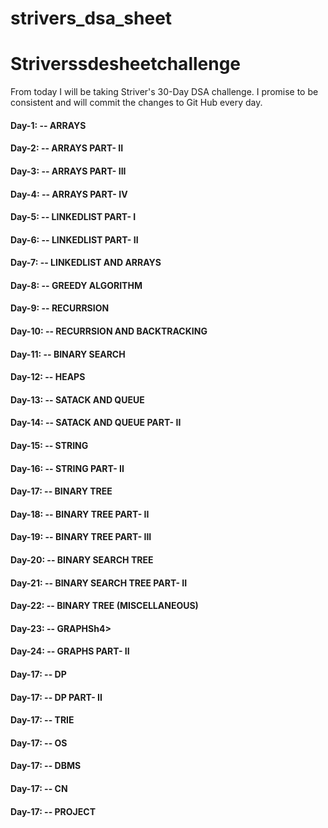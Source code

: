# strivers_dsa_sheet
# Striverssdesheetchallenge
From today I will be taking Striver's 30-Day DSA challenge. I promise to be consistent and will commit the changes to Git Hub every day.

<h4>Day-1: -- ARRAYS</h4>
<h4>Day-2: -- ARRAYS PART- II</h4>
<h4>Day-3: -- ARRAYS PART- III</h4>
<h4>Day-4: -- ARRAYS PART- IV</h4>
<h4>Day-5: -- LINKEDLIST PART- I</h4>
<h4>Day-6: -- LINKEDLIST PART- II</h4>
<h4>Day-7: -- LINKEDLIST AND ARRAYS</h4>
<h4>Day-8: -- GREEDY ALGORITHM</h4>
<h4>Day-9: -- RECURRSION</h4>
<h4>Day-10: -- RECURRSION AND BACKTRACKING</h4>
<h4>Day-11: -- BINARY SEARCH</h4>
<h4>Day-12: -- HEAPS</h4>
<h4>Day-13: -- SATACK AND QUEUE</h4>
<h4>Day-14: --  SATACK AND QUEUE PART- II</h4>
<h4>Day-15: -- STRING</h4>
<h4>Day-16: -- STRING PART- II</h4>
<h4>Day-17: -- BINARY TREE</h4>
<h4>Day-18: -- BINARY TREE PART- II</h4>
<h4>Day-19: -- BINARY TREE PART- III</h4>
<h4>Day-20: -- BINARY SEARCH TREE</h4>
<h4>Day-21: -- BINARY SEARCH TREE PART- II</h4>
<h4>Day-22: -- BINARY TREE (MISCELLANEOUS)</h4>
<h4>Day-23: -- GRAPHSh4>
<h4>Day-24: -- GRAPHS PART- II</h4>
<h4>Day-17: -- DP</h4>
<h4>Day-17: -- DP PART- II</h4>
<h4>Day-17: -- TRIE</h4>
<h4>Day-17: -- OS</h4>
<h4>Day-17: -- DBMS</h4>
<h4>Day-17: -- CN</h4>
<h4>Day-17: -- PROJECT</h4>
